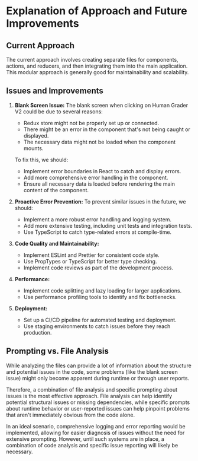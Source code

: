 # Explanation of Approach and Future Improvements

## Current Approach

The current approach involves creating separate files for components, actions, and reducers, and then integrating them into the main application. This modular approach is generally good for maintainability and scalability.

## Issues and Improvements

1. **Blank Screen Issue:**
   The blank screen when clicking on Human Grader V2 could be due to several reasons:
   - Redux store might not be properly set up or connected.
   - There might be an error in the component that's not being caught or displayed.
   - The necessary data might not be loaded when the component mounts.

   To fix this, we should:
   - Implement error boundaries in React to catch and display errors.
   - Add more comprehensive error handling in the component.
   - Ensure all necessary data is loaded before rendering the main content of the component.

2. **Proactive Error Prevention:**
   To prevent similar issues in the future, we should:
   - Implement a more robust error handling and logging system.
   - Add more extensive testing, including unit tests and integration tests.
   - Use TypeScript to catch type-related errors at compile-time.

3. **Code Quality and Maintainability:**
   - Implement ESLint and Prettier for consistent code style.
   - Use PropTypes or TypeScript for better type checking.
   - Implement code reviews as part of the development process.

4. **Performance:**
   - Implement code splitting and lazy loading for larger applications.
   - Use performance profiling tools to identify and fix bottlenecks.

5. **Deployment:**
   - Set up a CI/CD pipeline for automated testing and deployment.
   - Use staging environments to catch issues before they reach production.

## Prompting vs. File Analysis

While analyzing the files can provide a lot of information about the structure and potential issues in the code, some problems (like the blank screen issue) might only become apparent during runtime or through user reports.

Therefore, a combination of file analysis and specific prompting about issues is the most effective approach. File analysis can help identify potential structural issues or missing dependencies, while specific prompts about runtime behavior or user-reported issues can help pinpoint problems that aren't immediately obvious from the code alone.

In an ideal scenario, comprehensive logging and error reporting would be implemented, allowing for easier diagnosis of issues without the need for extensive prompting. However, until such systems are in place, a combination of code analysis and specific issue reporting will likely be necessary.